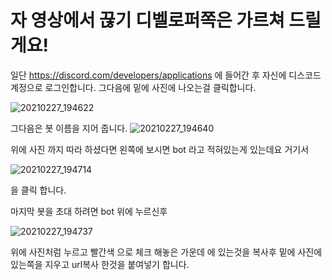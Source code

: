 # 자 영상에서 끊기 디벨로퍼쪽은 가르쳐 드릴게요!

일단 https://discord.com/developers/applications 에 들어간 후 자신에 디스코드 계정으로 로그인합니다. 그다음에 밑에 사진에 나오는걸 클릭합니다.

![20210227_194622](https://user-images.githubusercontent.com/66472285/109385106-c11b8a80-7934-11eb-8056-038882ff3d24.png)

그다음은  봇 이름을 지어 줍니다.
![20210227_194640](https://user-images.githubusercontent.com/66472285/109385136-f1632900-7934-11eb-9a03-04c200a70223.png) 


위에 사진 까지 따라 하셨다면 왼쪽에 보시면 bot 라고 적혀있는게 있는데요 거기서 


![20210227_194714](https://user-images.githubusercontent.com/66472285/109385152-0d66ca80-7935-11eb-9cbe-e1157c1648b6.png)

을 클릭 합니다.

마지막 봇을 초대 하려면 bot 위에 누르신후 


![20210227_194737](https://user-images.githubusercontent.com/66472285/109385175-4868fe00-7935-11eb-8b3f-81437c78b1db.png)

위에 사진처럼 누르고 빨간색 으로 체크 해놓은 가운데 에 있는것을 복사후 밑에 사진에 있는쪽을 지우고 url복사 한것을 붙여넣기 합니다.
